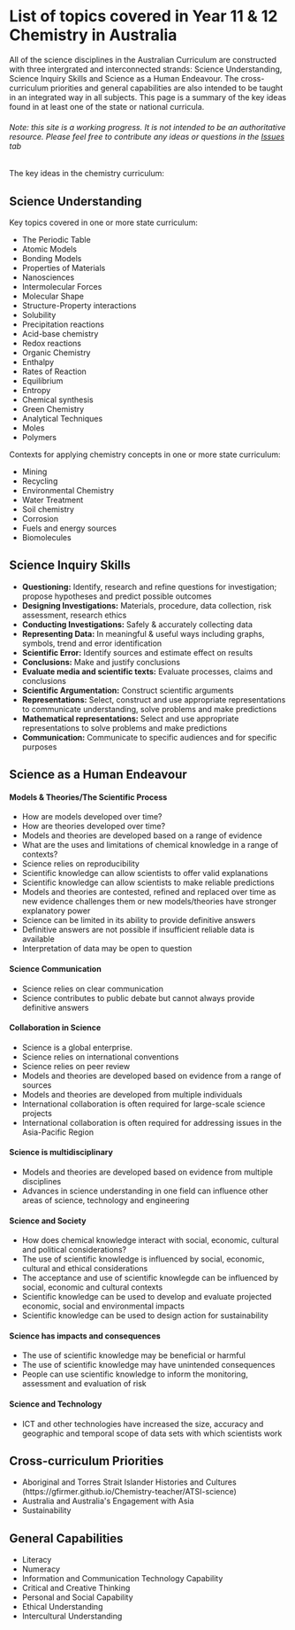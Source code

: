 <h1>List of topics covered in Year 11 & 12 Chemistry in Australia</h1>


<p>All of the science disciplines in the Australian Curriculum are constructed with three intergrated and interconnected strands: Science Understanding, Science Inquiry Skills and Science as a Human Endeavour. The cross-curriculum priorities and general capabilities are also intended to be taught in an integrated way in all subjects. This page is a summary of the key ideas found in at least one of the state or national curricula.
  
<h6>Note: this site is a working progress. It is not intended to be an authoritative resource. Please feel free to contribute any ideas or questions in the <a href="https://github.com/GFirmer/Chemistry-teacher/issues">Issues</a> tab</h6>

<p>The key ideas in the chemistry curriculum:</p>

<h2>Science Understanding</h2>

<p>Key topics covered in one or more state curriculum:</p>

<ul>
  <li>The Periodic Table</li>
  <li>Atomic Models</li>
  <li>Bonding Models</li>
  <li>Properties of Materials</li>
  <li>Nanosciences</li>
  <li>Intermolecular Forces</li>
  <li>Molecular Shape</li>
  <li>Structure-Property interactions</li>
  <li>Solubility</li>
  <li>Precipitation reactions</li>
  <li>Acid-base chemistry</li>
  <li>Redox reactions</li>
  <li>Organic Chemistry</li>
  <li>Enthalpy</li>
  <li>Rates of Reaction</li>
  <li>Equilibrium</li>
  <li>Entropy</li>
  <li>Chemical synthesis</li>
  <li>Green Chemistry</li>
  <li>Analytical Techniques</li>
  <li>Moles</li>
  <li>Polymers</li>
</ul>

<p>Contexts for applying chemistry concepts in one or more state curriculum:</p>

<ul>
  <li>Mining</li>
  <li>Recycling</li>
  <li>Environmental Chemistry</li>
  <li>Water Treatment</li>
  <li>Soil chemistry</li>
  <li>Corrosion</li>
  <li>Fuels and energy sources</li>
  <li>Biomolecules</li>
</ul>

<h2>Science Inquiry Skills</h2>
<ul>
  <li><b>Questioning:</b> Identify, research and refine questions for investigation; propose hypotheses and predict possible outcomes</li>
  <li><b>Designing Investigations:</b> Materials, procedure, data collection, risk assessment, research ethics</li>
  <li><b>Conducting Investigations:</b> Safely & accurately collecting data</li>
  <li><b>Representing Data:</b> In meaningful & useful ways including graphs, symbols, trend and error identification</li>
  <li><b>Scientific Error:</b> Identify sources and estimate effect on results</li>
  <li><b>Conclusions:</b> Make and justify conclusions</li>
  <li><b>Evaluate media and scientific texts:</b> Evaluate processes, claims and conclusions</li>
  <li><b>Scientific Argumentation:</b> Construct scientific arguments</li>
  <li><b>Representations:</b> Select, construct and use appropriate representations to communicate understanding, solve problems and make predictions</li>
  <li><b>Mathematical representations:</b> Select and use appropriate representations to solve problems and make predictions</li>
  <li><b>Communication:</b> Communicate to specific audiences and for specific purposes</li>
</ul>


<h2>Science as a Human Endeavour</h2>

<h4>Models & Theories/The Scientific Process</h4>
<ul>
  <li>How are models developed over time?</li>
  <li>How are theories developed over time?</li>
  <li>Models and theories are developed based on a range of evidence</li>
  <li>What are the uses and limitations of chemical knowledge in a range of contexts?</li>
  <li>Science relies on reproducibility</li>
  <li>Scientific knowledge can allow scientists to offer valid explanations</li>
  <li>Scientific knowledge can allow scientists to make reliable predictions</li>
  <li>Models and theories are contested, refined and replaced over time as new evidence challenges them or new models/theories have stronger explanatory power</li>
  <li>Science can be limited in its ability to provide definitive answers</li>
  <li>Definitive answers are not possible if insufficient reliable data is available</li>
  <li>Interpretation of data may be open to question</li>
</ul>

<h4>Science Communication</h4>
<ul>
  <li>Science relies on clear communication</li>
  <li>Science contributes to public debate but cannot always provide definitive answers</li>
</ul>

<h4>Collaboration in Science</h4>
<ul>
  <li>Science is a global enterprise.</li>
  <li>Science relies on international conventions</li>
  <li>Science relies on peer review</li>
  <li>Models and theories are developed based on evidence from a range of sources</li>
  <li>Models and theories are developed from multiple individuals</li>
  <li>International collaboration is often required for large-scale science projects</li>
  <li>International collaboration is often required for addressing issues in the Asia-Pacific Region</li>
</ul>

<h4>Science is multidisciplinary</h4>
<ul>
  <li>Models and theories are developed based on evidence from multiple disciplines</li>
  <li>Advances in science understanding in one field can influence other areas of science, technology and engineering</li>
</ul>

<h4>Science and Society</h4>
<ul>
  <li>How does chemical knowledge interact with social, economic, cultural and political considerations?</li>
  <li>The use of scientific knowledge is influenced by social, economic, cultural and ethical considerations</li>
  <li>The acceptance and use of scientific knowlegde can be influenced by social, economic and cultural contexts</li>
  <li>Scientific knowledge can be used to develop and evaluate projected economic, social and environmental impacts</li>
  <li>Scientific knowledge can be used to design action for sustainability</li>
</ul>

<h4>Science has impacts and consequences</h4>
<ul>
  <li>The use of scientific knowledge may be beneficial or harmful</li>
  <li>The use of scientific knowledge may have unintended consequences</li>
  <li>People can use scientific knowledge to inform the monitoring, assessment and evaluation of risk</li>
</ul>

<h4>Science and Technology</h4>
<ul>
  <li>ICT and other technologies have increased the size, accuracy and geographic and temporal scope of data sets with which scientists work</li>
</ul>

<h2>Cross-curriculum Priorities</h2>
<ul>
  <li> Aboriginal and Torres Strait Islander Histories and Cultures (https://gfirmer.github.io/Chemistry-teacher/ATSI-science) </li>
  <li>Australia and Australia's Engagement with Asia</li>
  <li>Sustainability</li>
</ul>

<h2>General Capabilities</h2>
<ul>
  <li>Literacy</li>
  <li>Numeracy</li>
  <li>Information and Communication Technology Capability</li>
  <li>Critical and Creative Thinking</li>
  <li>Personal and Social Capability</li>
  <li>Ethical Understanding</li>
  <li>Intercultural Understanding</li>
</ul>


